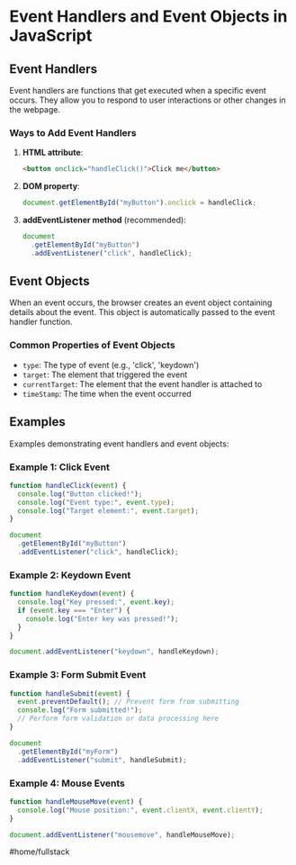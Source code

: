 # Event Handlers and Event Objects in JavaScript

## Event Handlers

Event handlers are functions that get executed when a specific event occurs. They allow you to respond to user interactions or other changes in the webpage.

### Ways to Add Event Handlers

1. **HTML attribute**:
   ```html
   <button onclick="handleClick()">Click me</button>
   ```
2. **DOM property**:
   ```javascript
   document.getElementById("myButton").onclick = handleClick;
   ```
3. **addEventListener method** (recommended):
   ```javascript
   document
     .getElementById("myButton")
     .addEventListener("click", handleClick);
   ```

## Event Objects

When an event occurs, the browser creates an event object containing details about the event. This object is automatically passed to the event handler function.

### Common Properties of Event Objects

- `type`: The type of event (e.g., 'click', 'keydown')
- `target`: The element that triggered the event
- `currentTarget`: The element that the event handler is attached to
- `timeStamp`: The time when the event occurred

## Examples

Examples demonstrating event handlers and event objects:

### Example 1: Click Event

```javascript
function handleClick(event) {
  console.log("Button clicked!");
  console.log("Event type:", event.type);
  console.log("Target element:", event.target);
}

document
  .getElementById("myButton")
  .addEventListener("click", handleClick);
```

### Example 2: Keydown Event

```javascript
function handleKeydown(event) {
  console.log("Key pressed:", event.key);
  if (event.key === "Enter") {
    console.log("Enter key was pressed!");
  }
}

document.addEventListener("keydown", handleKeydown);
```

### Example 3: Form Submit Event

```javascript
function handleSubmit(event) {
  event.preventDefault(); // Prevent form from submitting
  console.log("Form submitted!");
  // Perform form validation or data processing here
}

document
  .getElementById("myForm")
  .addEventListener("submit", handleSubmit);
```

### Example 4: Mouse Events

```javascript
function handleMouseMove(event) {
  console.log("Mouse position:", event.clientX, event.clientY);
}

document.addEventListener("mousemove", handleMouseMove);
```

#home/fullstack
